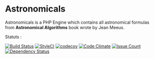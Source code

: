 # Astronomicals

Astronomicals is a PHP Engine which contains all astronomical formulas from **Astronomical Algorithms** book wrote by Jean Meeus.

Statuts :

[![Build Status](https://travis-ci.org/neooblaster/Astronomical.svg?branch=master)](https://travis-ci.org/neooblaster/Astronomical)
[![StyleCI](https://styleci.io/repos/93102859/shield?branch=master)](https://styleci.io/repos/93102859)
[![codecov](https://codecov.io/gh/neooblaster/Astronomical/branch/master/graph/badge.svg)](https://codecov.io/gh/neooblaster/Astronomical)
[![Code Climate](https://codeclimate.com/github/neooblaster/Astronomical/badges/gpa.svg)](https://codeclimate.com/github/neooblaster/Astronomical)
[![Issue Count](https://codeclimate.com/github/neooblaster/Astronomical/badges/issue_count.svg)](https://codeclimate.com/github/neooblaster/Astronomical)
[![Dependency Status](https://www.versioneye.com/user/projects/59316b8822f278003c5f8515/badge.svg?style=flat-square)](https://www.versioneye.com/user/projects/59316b8822f278003c5f8515)

